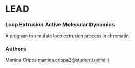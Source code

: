 # LEAD

### Loop Extrusion Active Molecular Dynamics

A program to simulate loop extrusion process in chromatin.


### Authors

Martina Crippa <martina.crippa2@studenti.unimi.it>
